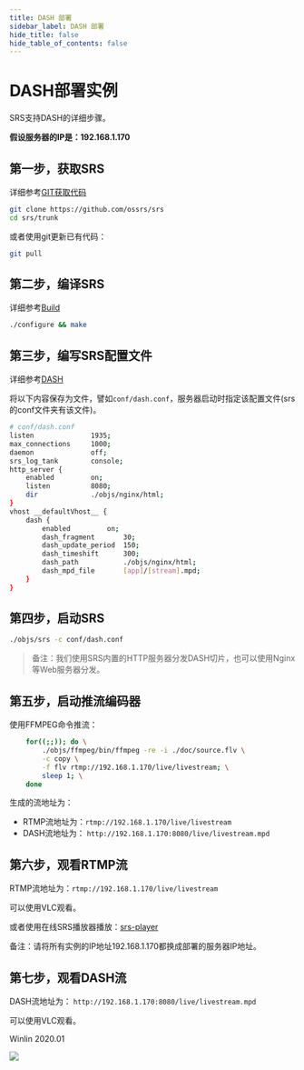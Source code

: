 ```yaml
---
title: DASH 部署
sidebar_label: DASH 部署
hide_title: false
hide_table_of_contents: false
---
```


# DASH部署实例

SRS支持DASH的详细步骤。

**假设服务器的IP是：192.168.1.170**

## 第一步，获取SRS

详细参考[GIT获取代码](./git.md)

```bash
git clone https://github.com/ossrs/srs
cd srs/trunk
```

或者使用git更新已有代码：

```bash
git pull
```

## 第二步，编译SRS

详细参考[Build](./install.md)

```bash
./configure && make
```

## 第三步，编写SRS配置文件

详细参考[DASH](https://github.com/ossrs/srs/issues/299#issuecomment-306022840)

将以下内容保存为文件，譬如`conf/dash.conf`，服务器启动时指定该配置文件(srs的conf文件夹有该文件)。

```bash
# conf/dash.conf
listen              1935;
max_connections     1000;
daemon              off;
srs_log_tank        console;
http_server {
    enabled         on;
    listen          8080;
    dir             ./objs/nginx/html;
}
vhost __defaultVhost__ {
    dash {
        enabled         on;
        dash_fragment       30;
        dash_update_period  150;
        dash_timeshift      300;
        dash_path           ./objs/nginx/html;
        dash_mpd_file       [app]/[stream].mpd;
    }
}
```

## 第四步，启动SRS

```bash
./objs/srs -c conf/dash.conf
```

> 备注：我们使用SRS内置的HTTP服务器分发DASH切片，也可以使用Nginx等Web服务器分发。

## 第五步，启动推流编码器

使用FFMPEG命令推流：

```bash
    for((;;)); do \
        ./objs/ffmpeg/bin/ffmpeg -re -i ./doc/source.flv \
        -c copy \
        -f flv rtmp://192.168.1.170/live/livestream; \
        sleep 1; \
    done
```

生成的流地址为：
* RTMP流地址为：`rtmp://192.168.1.170/live/livestream`
* DASH流地址为： `http://192.168.1.170:8080/live/livestream.mpd`

## 第六步，观看RTMP流

RTMP流地址为：`rtmp://192.168.1.170/live/livestream`

可以使用VLC观看。

或者使用在线SRS播放器播放：[srs-player](https://ossrs.net/players/srs_player.html)

备注：请将所有实例的IP地址192.168.1.170都换成部署的服务器IP地址。

## 第七步，观看DASH流

DASH流地址为： `http://192.168.1.170:8080/live/livestream.mpd`

可以使用VLC观看。

Winlin 2020.01

![](https://ossrs.net/gif/v1/sls.gif?site=ossrs.io&path=/lts/doc/zh/v4/sample-dash)


